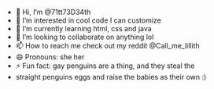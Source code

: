- 👋 Hi, I’m @71tt73D34th
- 👀 I’m interested in cool code I can customize 
- 🌱 I’m currently learning html, css and java
- 💞️ I’m looking to collaborate on anything lol
- 📫 How to reach me check out my reddit @Call_me_lillith 
- 😄 Pronouns: she her
- ⚡ Fun fact: gay penguins are a thing, and they steal the
- straight penguins eggs and raise the babies as their own :)

<!---
71tt73D34th/71tt73D34th is a ✨ special ✨ repository because its `README.md` (this file) appears on your GitHub profile.
You can click the Preview link to take a look at your changes.
--->
